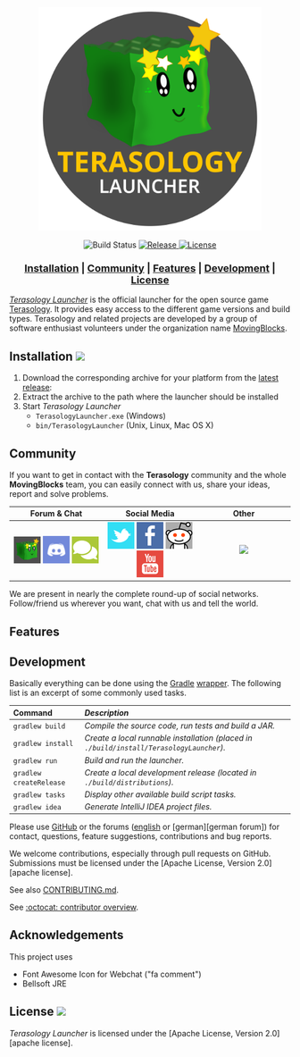 <p align="center"><img src="./docs/images/logo.png" height=400px/></>
<div align="center">
    <img src="https://github.com/MovingBlocks/TerasologyLauncher/workflows/Push%20Validation/badge.svg" alt="Build Status"/>
    <a href="https://github.com/MovingBlocks/TerasologyLauncher/releases/latest">
        <img src="https://img.shields.io/github/v/release/MovingBlocks/TerasologyLauncher" alt="Release" />
    </a>
    <a href="http://www.apache.org/licenses/LICENSE-2.0.html">
        <img src="https://img.shields.io/github/license/MovingBlocks/TerasologyLauncher" alt="License" />
    </a>
</div>

<h3 align="center"><font size="+1"><b>
    <a href="#installation">Installation</a> | 
    <a href="#community">Community</a> | 
    <a href="#features">Features</a>  | 
    <a href="#development">Development</a>  | 
    <a href="#license">License</a> 
</b></font></h3>

[_Terasology Launcher_][github terasologylauncher] is the official launcher for the open source game [Terasology][github terasology]. It provides easy access to the different game versions and build types. Terasology and related projects are developed by a group of software enthusiast volunteers under the organization name [MovingBlocks][github movingblocks].

## Installation [![](https://img.shields.io/github/v/release/MovingBlocks/TerasologyLauncher)][latest-release]

1. Download the corresponding archive for your platform from the [latest release][latest-release]:
1. Extract the archive to the path where the launcher should be installed
1. Start _Terasology Launcher_
   - `TerasologyLauncher.exe` (Windows)
   - `bin/TerasologyLauncher` (Unix, Linux, Mac OS X)

## Community

If you want to get in contact with the **Terasology** community and the whole __MovingBlocks__ team, you can easily connect with us, share your ideas, report and solve problems.

<table style="margin-left:auto;margin-right:auto">
  <thead><tr>
    <th width="33%">Forum &amp; Chat</th>
    <th width="33%">Social Media</th>
    <th width="33%">Other</th>
  </tr></thead>
  <tr>
    <td width="33%" align="center">
      <a title="Terasology Forum" href="https://forum.terasology.org"><img src="./src/main/resources/org/terasology/launcher/images/forum.png" width="48px"/></a>
      <a title="Discord" href="https://discord.gg/terasology"><img src="./src/main/resources/org/terasology/launcher/images/discord.png" width="48px"/></a>
      <a title="IRC Webchat" href="http://webchat.freenode.net/?channels=terasology&uio=d4?channels=%23terasology&nick=Terasologist...&prompt=1&useUserListIcons=true"><img src="./src/main/resources/org/terasology/launcher/images/webchat.png" width="48px"/></a></td>
    <td width="33%" align="center">
      <a title="Twitter" href="https://twitter.com/Terasology"><img src="./src/main/resources/org/terasology/launcher/images/twitter.png" width="48px"/></a>
      <a title="Facebook" href="https://www.facebook.com/Terasology"><img src="./src/main/resources/org/terasology/launcher/images/facebook.png" width="48px"/></a>
      <a title="Reddit" href="http://www.reddit.com/r/Terasology"><img src="./src/main/resources/org/terasology/launcher/images/reddit.png" width="48px"/></a>
      <a title="Youtube" href="https://www.youtube.com/user/blockmaniaTV"><img src="./src/main/resources/org/terasology/launcher/images/youtube.png" width="48px"/></a></td>
    <td width="33%" align="center">
      <a title="Patreon" href="https://www.patreon.com/Terasology"><img src="./src/main/resources/org/terasology/launcher/images/patreon.png" width="48px"/></a></td>
  </tr>
</table>

We are present in nearly the complete round-up of social networks. Follow/friend us wherever you want, chat with us and tell the world.

## Features

## Development

Basically everything can be done using the [Gradle](http://gradle.org) [wrapper](http://gradle.org/docs/current/userguide/gradle_wrapper.html). The following list is an excerpt of some commonly used tasks.

| Command               | *Description* |
|:----------------------|:--------------|
|`gradlew build`        | *Compile the source code, run tests and build a JAR.* |
|`gradlew install`      | *Create a local runnable installation (placed in `./build/install/TerasologyLauncher`).* |
|`gradlew run`          | *Build and run the launcher.* |
|`gradlew createRelease`| *Create a local development release (located in `./build/distributions`).* |
|`gradlew tasks`        | *Display other available build script tasks.* |
|`gradlew idea`         | *Generate IntelliJ IDEA project files.*|

Please use [GitHub][github terasologylauncher issues] or the forums ([english][english forum] or [german][german forum]) for contact, questions, feature suggestions, contributions and bug reports.

We welcome contributions, especially through pull requests on GitHub.
Submissions must be licensed under the [Apache License, Version 2.0][apache license].

See also [CONTRIBUTING.md](CONTRIBUTING.md).

See [:octocat: contributor overview][github terasologylauncher contributors].

## Acknowledgements

This project uses
- Font Awesome Icon for Webchat ("fa comment")
- Bellsoft JRE

## License [![](https://img.shields.io/github/license/MovingBlocks/TerasologyLauncher)][license]

_Terasology Launcher_ is licensed under the [Apache License, Version 2.0][apache license].

<!-- References -->

[latest-release]: https://github.com/MovingBlocks/TerasologyLauncher/releases/ "TerasologyLauncher download (official releases)"
[license]: http://www.apache.org/licenses/LICENSE-2.0.html "Apache License, Version 2.0"

<!-- -->

[github movingblocks]: https://github.com/MovingBlocks/ "MovingBlocks"
[github terasology]: https://github.com/MovingBlocks/Terasology/ "Terasology"
[github terasologylauncher]: https://github.com/MovingBlocks/TerasologyLauncher/ "TerasologyLauncher"
[github terasologylauncher issues]: https://github.com/MovingBlocks/TerasologyLauncher/issues/ "TerasologyLauncher issues"
[github terasologylauncher contributors]: https://github.com/MovingBlocks/TerasologyLauncher/graphs/contributors/ "TerasologyLauncher contributors"
[english forum]: http://forum.terasology.org/threads/terasologylauncher-mrbarsack.708/ "TerasologyLauncher forum thread"
[gradle]: http://gradle.org "Gradle"
[gradle wrapper]: http://gradle.org/docs/current/userguide/gradle_wrapper.html "Gradle Wrapper"
